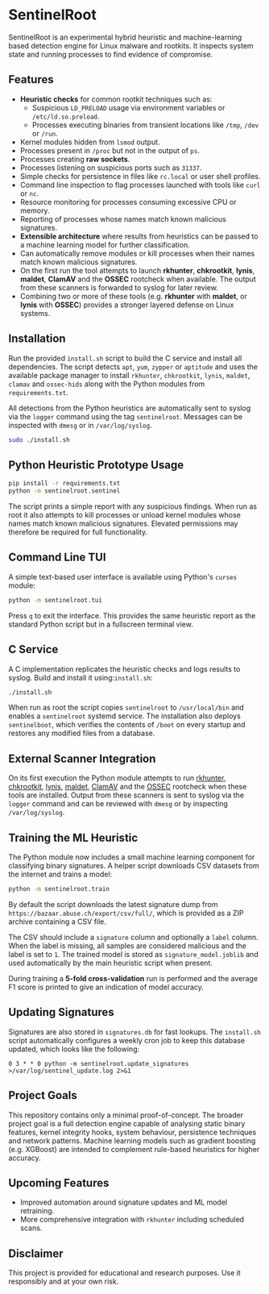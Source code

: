 # SentinelRoot

SentinelRoot is an experimental hybrid heuristic and machine-learning based detection engine for Linux malware and rootkits. It inspects system state and running processes to find evidence of compromise.

## Features

- **Heuristic checks** for common rootkit techniques such as:
  - Suspicious `LD_PRELOAD` usage via environment variables or `/etc/ld.so.preload`.
  - Processes executing binaries from transient locations like `/tmp`, `/dev` or `/run`.
- Kernel modules hidden from `lsmod` output.
- Processes present in `/proc` but not in the output of `ps`.
- Processes creating **raw sockets**.
- Processes listening on suspicious ports such as `31337`.
- Simple checks for persistence in files like `rc.local` or user shell profiles.
- Command line inspection to flag processes launched with tools like `curl` or `nc`.
- Resource monitoring for processes consuming excessive CPU or memory.
- Reporting of processes whose names match known malicious signatures.
- **Extensible architecture** where results from heuristics can be passed to a machine learning model for further classification.
- Can automatically remove modules or kill processes when their names match
  known malicious signatures.
- On the first run the tool attempts to launch **rkhunter**, **chkrootkit**,
  **lynis**, **maldet**, **ClamAV** and the **OSSEC** rootcheck when available. The output
  from these scanners is forwarded to syslog for later review.
- Combining two or more of these tools (e.g. **rkhunter** with **maldet**, or
  **lynis** with **OSSEC**) provides a stronger layered defense on Linux
  systems.

## Installation

Run the provided `install.sh` script to build the C service and install all
dependencies. The script detects `apt`, `yum`, `zypper` or `aptitude` and uses
the available package manager to install `rkhunter`, `chkrootkit`, `lynis`,
`maldet`, `clamav` and `ossec-hids` along with the Python modules from
`requirements.txt`.

All detections from the Python heuristics are automatically sent to syslog via
the `logger` command using the tag `sentinelroot`.  Messages can be inspected
with `dmesg` or in `/var/log/syslog`.

```bash
sudo ./install.sh
```

## Python Heuristic Prototype Usage

```bash
pip install -r requirements.txt
python -m sentinelroot.sentinel
```

The script prints a simple report with any suspicious findings. When run as
root it also attempts to kill processes or unload kernel modules whose names
match known malicious signatures. Elevated permissions may therefore be
required for full functionality.

## Command Line TUI

A simple text-based user interface is available using Python's `curses` module:

```bash
python -m sentinelroot.tui
```

Press `q` to exit the interface. This provides the same heuristic report as the
standard Python script but in a fullscreen terminal view.

## C Service

A C implementation replicates the heuristic checks and logs results to syslog. Build and install it using:`install.sh`:

```bash
./install.sh
```

When run as root the script copies `sentinelroot` to `/usr/local/bin` and enables a `sentinelroot` systemd service.
The installation also deploys `sentinelboot`, which verifies the contents of
`/boot` on every startup and restores any modified files from a database.

## External Scanner Integration

On its first execution the Python module attempts to run [rkhunter](http://rkhunter.sourceforge.net/), [chkrootkit](http://www.chkrootkit.org/), [lynis](https://cisofy.com/lynis/), [maldet](https://www.rfxn.com/projects/linux-malware-detect/), [ClamAV](https://www.clamav.net/) and the [OSSEC](https://www.ossec.net/) rootcheck when these tools are installed. Output from these scanners is sent to syslog via the `logger` command and can be reviewed with `dmesg` or by inspecting `/var/log/syslog`.

## Training the ML Heuristic

The Python module now includes a small machine learning component for classifying
binary signatures. A helper script downloads CSV datasets from the internet and
trains a model:

```bash
python -m sentinelroot.train
```

By default the script downloads the latest signature dump from
`https://bazaar.abuse.ch/export/csv/full/`, which is provided as a ZIP
archive containing a CSV file.

The CSV should include a `signature` column and optionally a `label` column.
When the label is missing, all samples are considered malicious and the label is
set to `1`. The trained model is stored as `signature_model.joblib` and used
automatically by the main heuristic script when present.

During training a **5-fold cross-validation** run is performed and the average
F1 score is printed to give an indication of model accuracy.

## Updating Signatures

Signatures are also stored in `signatures.db` for fast lookups. The
`install.sh` script automatically configures a weekly cron job to keep this
database updated, which looks like the following:

```cron
0 3 * * 0 python -m sentinelroot.update_signatures >/var/log/sentinel_update.log 2>&1
```

## Project Goals

This repository contains only a minimal proof-of-concept. The broader project goal is a full detection engine capable of analysing static binary features, kernel integrity hooks, system behaviour, persistence techniques and network patterns. Machine learning models such as gradient boosting (e.g. XGBoost) are intended to complement rule-based heuristics for higher accuracy.

## Upcoming Features

- Improved automation around signature updates and ML model retraining.
- More comprehensive integration with `rkhunter` including scheduled scans.

## Disclaimer

This project is provided for educational and research purposes. Use it responsibly and at your own risk.
